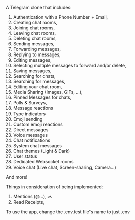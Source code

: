 A Telegram clone that includes:

1. Authentication with a Phone Number + Email,
2. Creating chat rooms,
3. Joining chat rooms,
4. Leaving chat rooms,
5. Deleting chat rooms,
6. Sending messages,
7. Forwarding messages,
8. Replying to messages,
9. Editing messages,
10. Selecting multiple messages to forward and/or delete,
11. Saving messages,
12. Searching for chats,
13. Searching for messages,
14. Editing your chat room,
15. Media Sharing (Images, GIFs, ...),
16. Pinned Messages for chats,
17. Polls & Surveys,
18. Message reactions
19. Type indicators
20. Emoji sending
21. Custom emoji reactions
22. Direct messages
23. Voice messages
24. Chat notifications
25. System chat messages
26. Chat themes (Light & Dark)
27. User status
28. Dedicated Websocket rooms
29. Voice chat (Live chat, Screen-sharing, Camera...)
    
And more!

Things in consideration of being implemented:

1. Mentions (@...), 🔜
2. Read Receipts,

To use the app, change the .env.test file's name to just .env
